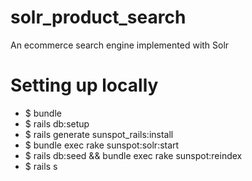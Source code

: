 # solr_product_search
An ecommerce search engine implemented with Solr 

# Setting up locally
- $ bundle
- $ rails db:setup
- $ rails generate sunspot_rails:install
- $ bundle exec rake sunspot:solr:start
- $ rails db:seed && bundle exec rake sunspot:reindex
- $ rails s
